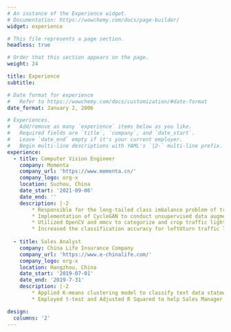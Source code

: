 ```yaml
---
# An instance of the Experience widget.
# Documentation: https://wowchemy.com/docs/page-builder/
widget: experience

# This file represents a page section.
headless: true

# Order that this section appears on the page.
weight: 24

title: Experience
subtitle:

# Date format for experience
#   Refer to https://wowchemy.com/docs/customization/#date-format
date_format: January 2, 2006

# Experiences.
#   Add/remove as many `experience` items below as you like.
#   Required fields are `title`, `company`, and `date_start`.
#   Leave `date_end` empty if it's your current employer.
#   Begin multi-line descriptions with YAML's `|2-` multi-line prefix.
experience:
  - title: Computer Vision Engineer 
    company: Momenta
    company_url: 'https://www.momenta.cn/'
    company_logo: org-x
    location: Suzhou, China
    date_start: '2021-09-06'
    date_end: ''
    description: |-2
        * Responsible for the long-tailed class imbalance problem of traffic light detection algorithms in L4 autonomous driving.
        * Implementation of CycleGAN to conduct unsupervised data augmentation, converting traffic light bulbs from left arrow to leftUturn arrow.
        * Utilized OpenCV and mmcv to categorize and crop traffic lights bulbs from 350357 frames according to color, pattern and lighting conditions.
        * Increased the classification accuracy for leftUturn traffic light from 78.41% to 87.27%, and the mean average precision from 93.01% to 94.80%.
        
  - title: Sales Analyst
    company: China Life Insurance Company
    company_url: 'https://www.e-chinalife.com/'
    company_logo: org-x
    location: Hangzhou, China
    date_start: '2019-07-01'
    date_end: '2019-7-31'
    description: |-2
        * Applied K-means clustering model to classify text data statewide as three significant categories to eliminate the risk from over 20,000 unannounced expired insurance from 7 cities
        * Employed t-test and Adjusted R Squared to help Sales Manager and General Manager deciding the bonus percentage for consecutive monthly sales as 6.00%

design:
  columns: '2'
---
```

